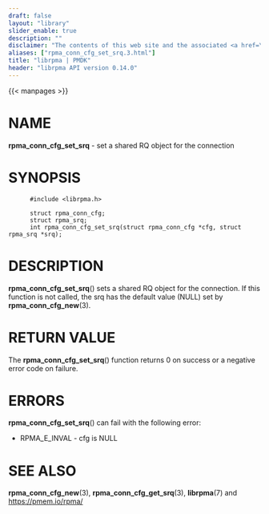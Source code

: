 ```yaml
---
draft: false
layout: "library"
slider_enable: true
description: ""
disclaimer: "The contents of this web site and the associated <a href=\"https://github.com/pmem\">GitHub repositories</a> are BSD-licensed open source."
aliases: ["rpma_conn_cfg_set_srq.3.html"]
title: "librpma | PMDK"
header: "librpma API version 0.14.0"
---
```

{{< manpages >}}

[comment]: <> (SPDX-License-Identifier: BSD-3-Clause)
[comment]: <> (Copyright 2020-2022, Intel Corporation)

NAME
====

**rpma\_conn\_cfg\_set\_srq** - set a shared RQ object for the
connection

SYNOPSIS
========

          #include <librpma.h>

          struct rpma_conn_cfg;
          struct rpma_srq;
          int rpma_conn_cfg_set_srq(struct rpma_conn_cfg *cfg, struct rpma_srq *srq);

DESCRIPTION
===========

**rpma\_conn\_cfg\_set\_srq**() sets a shared RQ object for the
connection. If this function is not called, the srq has the default
value (NULL) set by **rpma\_conn\_cfg\_new**(3).

RETURN VALUE
============

The **rpma\_conn\_cfg\_set\_srq**() function returns 0 on success or a
negative error code on failure.

ERRORS
======

**rpma\_conn\_cfg\_set\_srq**() can fail with the following error:

-   RPMA\_E\_INVAL - cfg is NULL

SEE ALSO
========

**rpma\_conn\_cfg\_new**(3), **rpma\_conn\_cfg\_get\_srq**(3),
**librpma**(7) and https://pmem.io/rpma/
